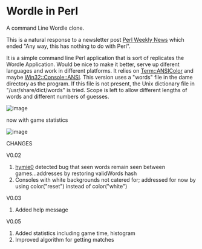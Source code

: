 # Wordle in Perl

A command Line Wordle clone.

This is a natural response to a newsletter post [Perl Weekly News](https://perlweekly.com/archive/549.html) which ended "Any way, this has nothing to do with Perl".

It is a simple command line Perl application that is sort of replicates the Wordle Application. Would be nice to make it better, serve up diferent languages and work in different platforms. It relies on [Term::ANSIColor](https://metacpan.org/pod/Term::ANSIColor) and maybe [Win32::Console::ANSI](https://metacpan.org/release/JLMOREL/Win32-Console-ANSI-1.11/view/lib/Win32/Console/ANSI.pm).  This version uses a "words" file in the dame directory as the program. If this file is not present, the Unix dictionary file in "/usr/share/dict/words" is tried.  Scope is left to allow different lengths of words and different numbers of guesses. 

![image](https://user-images.githubusercontent.com/34284663/152427381-516d91e1-4424-4f18-859e-164b5627e8d8.png)

now with game statistics

![image](https://user-images.githubusercontent.com/34284663/152949003-443db45d-fdc8-4c52-b725-7feb42ae3eca.png)


CHANGES

V0.02
1) [hymie0](https://github.com/saiftynet/Wordle/issues?q=is%3Aissue+is%3Aopen+author%3Ahymie0) detected bug that seen words remain seen between games...addresses by restoring validWords hash
2) Consoles with white backgrounds not catered for; addressed for now by using color("reset") instead of color("white")

V0.03
1) Added help message

V0.05
1) Added  statistics including game time, histogram
2) Improved algorithm for getting matches


